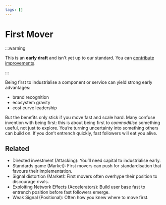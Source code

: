 ```yaml
---
tags: []
---
```


# First Mover

:::warning

This is an **early draft** and isn't yet up to our standard.
You can [contribute improvements](https://github.com/dave1010/wardley-leadership-strategies).

:::


Being first to industrialise a component or service can yield strong early advantages:

- brand recognition
- ecosystem gravity
- cost curve leadership

But the benefits only stick if you move fast and scale hard. Many confuse invention with being first: this is about being first to *commoditise* something useful, not just to explore. You’re turning uncertainty into something others can build on. If you don’t entrench quickly, fast followers will eat you alive.

## Related

- Directed investment (Attacking): You’ll need capital to industrialise early.
- Standards game (Market): First movers can push for standardisation that favours their implementation.
- Signal distortion (Market): First movers often overhype their position to discourage rivals.
- Exploiting Network Effects (Accelerators): Build user base fast to entrench position before fast followers emerge.
- Weak Signal (Positional): Often how you knew where to move first.
